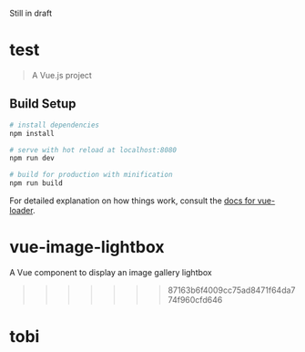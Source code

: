 Still in draft

# test

> A Vue.js project

## Build Setup

``` bash
# install dependencies
npm install

# serve with hot reload at localhost:8080
npm run dev

# build for production with minification
npm run build
```

For detailed explanation on how things work, consult the [docs for vue-loader](http://vuejs.github.io/vue-loader).

# vue-image-lightbox
A Vue component to display an image gallery lightbox
>>>>>>> 87163b6f4009cc75ad8471f64da774f960cfd646
# tobi
